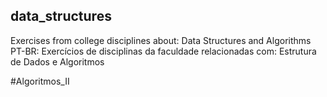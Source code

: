 ## data_structures
Exercises from college disciplines about: Data Structures and Algorithms<br /> 
PT-BR: Exercícios de disciplinas da faculdade relacionadas com: Estrutura de Dados e Algoritmos<br />

#Algoritmos_II
